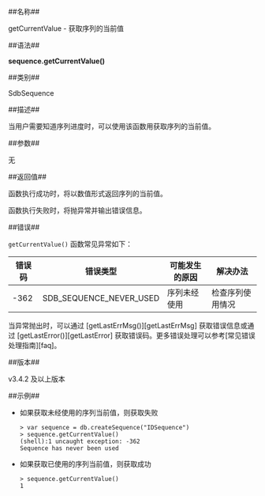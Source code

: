 ##名称##

getCurrentValue - 获取序列的当前值

##语法##

**sequence.getCurrentValue\(\)**

##类别##

SdbSequence

##描述##

当用户需要知道序列进度时，可以使用该函数用获取序列的当前值。

##参数##

无

##返回值##

函数执行成功时，将以数值形式返回序列的当前值。

函数执行失败时，将抛异常并输出错误信息。

##错误##

`getCurrentValue()` 函数常见异常如下：

| 错误码 | 错误类型                | 可能发生的原因 | 解决办法 |
| ------ | ----------------------- | -------------- | -------- |
| -362   | SDB_SEQUENCE_NEVER_USED | 序列未经使用   | 检查序列使用情况 |

当异常抛出时，可以通过 [getLastErrMsg()][getLastErrMsg] 获取错误信息或通过 [getLastError()][getLastError] 获取错误码。更多错误处理可以参考[常见错误处理指南][faq]。

##版本##

v3.4.2 及以上版本

##示例##

* 如果获取未经使用的序列当前值，则获取失败

    ```lang-javascript
    > var sequence = db.createSequence("IDSequence")
    > sequence.getCurrentValue()
    (shell):1 uncaught exception: -362
    Sequence has never been used
    ```

* 如果获取已使用的序列当前值，则获取成功

    ```lang-javascript
    > sequence.getCurrentValue()
    1
    ```


[^_^]:
     本文使用的所有引用及链接
[getLastErrMsg]:manual/Manual/Sequoiadb_Command/Global/getLastErrMsg.md
[getLastError]:manual/Manual/Sequoiadb_Command/Global/getLastError.md
[faq]:manual/FAQ/faq_sdb.md
[error_code]:manual/Manual/Sequoiadb_error_code.md
